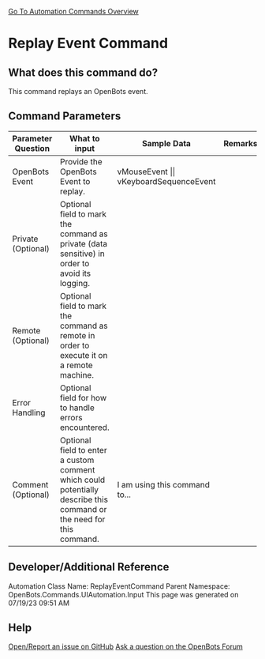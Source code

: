 <!--TITLE: Replay Event Command -->
<!-- SUBTITLE: a command in the UI Automation Commands\Input group. -->
[Go To Automation Commands Overview](/automation-commands)


# Replay Event Command


## What does this command do?
This command replays an OpenBots event.


## Command Parameters
| Parameter Question   	| What to input  	|  Sample Data 	| Remarks  	|
| ---                    | ---               | ---           | ---       |
|OpenBots Event|Provide the OpenBots Event to replay.|vMouseEvent \|\| vKeyboardSequenceEvent||
|Private (Optional)|Optional field to mark the command as private (data sensitive) in order to avoid its logging.|||
|Remote (Optional)|Optional field to mark the command as remote in order to execute it on a remote machine.|||
|Error Handling|Optional field for how to handle errors encountered.|||
|Comment (Optional)|Optional field to enter a custom comment which could potentially describe this command or the need for this command.|I am using this command to...||


## Developer/Additional Reference
Automation Class Name: ReplayEventCommand
Parent Namespace: OpenBots.Commands.UIAutomation.Input
This page was generated on 07/19/23 09:51 AM


## Help
[Open/Report an issue on GitHub](https://github.com/OpenBotsAI/OpenBots.Studio/issues/new)
[Ask a question on the OpenBots Forum](https://openbots.ai/forums/)

